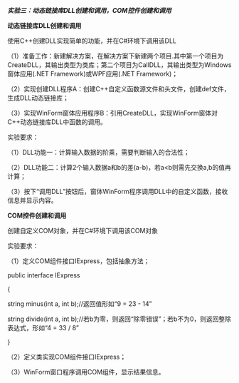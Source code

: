 ***实验三：动态链接库DLL创建和调用，COM控件创建和调用***

**动态链接库DLL创建和调用**

使用C++创建DLL实现简单的功能，并在C#环境下调用该DLL

（1）准备工作：新建解决方案，在解决方案下新建两个项目.其中第一个项目为CreateDLL，其输出类型为类库；第二个项目为CallDLL，其输出类型为Windows窗体应用(.NET Framework)或WPF应用(.NET Framework)；

（2）实现创建DLL程序A：创建C++自定义函数源文件和头文件，创建def文件，生成DLL动态链接库；

（3）实现WinForm窗体应用程序B：引用CreateDLL，实现WinForm窗体对C++动态链接库DLL中函数的调用。

实验要求：

（1）DLL功能一：计算输入数据的阶乘，需要判断输入的合法性；

（2）DLL功能二：计算2个输入数据a和b的差(a-b)，若a<b则需先交换a,b的值再计算；

（3）按下“调用DLL”按钮后，窗体WinForm程序调用DLL中的自定义函数，接收信息并显示内容。


**COM控件创建和调用**

创建自定义COM对象，并在C#环境下调用该COM对象

实验要求：

（1）定义COM组件接口IExpress，包括抽象方法；

public interface IExpress

{

  string minus(int a, int b);//返回值形如“9 = 23 - 14”
  
  string divide(int a, int b);//若b为零，则返回“除零错误”；若b不为0，则返回整除表达式，形如“4 = 33 / 8”
  
}

（2）定义类实现COM组件接口IExpress；

（3）WinForm窗口程序调用COM组件，显示结果信息。
